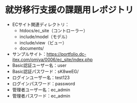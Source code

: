 # 就労移行支援の課題用レポジトリ<br>
* ECサイト関連ディレクトリ：
  * htdocs/ec_site（コントローラー）
  * include/model（モデル）
  * include/view（ビュー）
  * documents/
* サンプルサイト：https://portfolio.dc-itex.com/omiya/0006/ec_site/index.php
* Basic認証ユーザー名：user
* Basic認証パスワード：sK8weEG/
* ログインユーザー名：test123
* ログインパスワード：password
* 管理者ユーザー名：ec_admin
* 管理者パスワード：ec_admin
